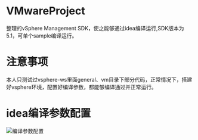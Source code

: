 # VMwareProject
整理的vSphere Management SDK，使之能够通过idea编译运行,SDK版本为5.1，可单个sample编译运行。
# 注意事项
本人只测试过vsphere-ws里面general、vm目录下部分代码，正常情况下，搭建好vsphere环境，配置好编译参数，都能够编译通过并正常运行。
# idea编译参数配置
![编译参数配置](https://github.com/wulikanhua/VMwareProject/raw/master/images/parameter.png)